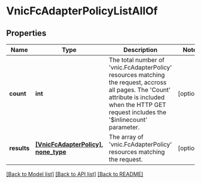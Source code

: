 # VnicFcAdapterPolicyListAllOf

## Properties
Name | Type | Description | Notes
------------ | ------------- | ------------- | -------------
**count** | **int** | The total number of &#39;vnic.FcAdapterPolicy&#39; resources matching the request, accross all pages. The &#39;Count&#39; attribute is included when the HTTP GET request includes the &#39;$inlinecount&#39; parameter. | [optional] 
**results** | [**[VnicFcAdapterPolicy], none_type**](VnicFcAdapterPolicy.md) | The array of &#39;vnic.FcAdapterPolicy&#39; resources matching the request. | [optional] 

[[Back to Model list]](../README.md#documentation-for-models) [[Back to API list]](../README.md#documentation-for-api-endpoints) [[Back to README]](../README.md)


